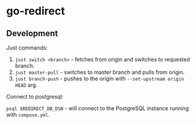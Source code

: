 # go-redirect

## Development

Just commands:
1. `just switch <branch>` - fetches from origin and switches to requested branch.
2. `just master-pull` - switches to master branch and pulls from origin.
3. `just branch-push` - pushes to the origin with `--set-upstream origin HEAD` arg.

Connect to postgresql:

`psql $REDIRECT_DB_DSN` - will connect to the PostgreSQL instance running with `compose.yml`.